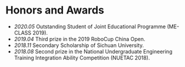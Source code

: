 # Honors and Awards
- *2020.05*  Outstanding Student of Joint Educational Programme (ME-CLASS 2019).
- *2019.04*  Third prize in the 2019 RoboCup China Open.
- *2018.11*  Secondary Scholarship of Sichuan University.
- *2018.08*  Second prize in the National Undergraduate Engineering Training Integration Ability Competition (NUETAC 2018).